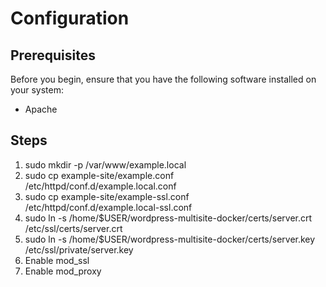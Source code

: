 # Configuration

## Prerequisites

Before you begin, ensure that you have the following software installed on your system:

- Apache

## Steps

1. sudo mkdir -p /var/www/example.local
2. sudo cp example-site/example.conf /etc/httpd/conf.d/example.local.conf
3. sudo cp example-site/example-ssl.conf /etc/httpd/conf.d/example.local-ssl.conf
4. sudo ln -s /home/$USER/wordpress-multisite-docker/certs/server.crt /etc/ssl/certs/server.crt
5. sudo ln -s /home/$USER/wordpress-multisite-docker/certs/server.key /etc/ssl/private/server.key
6. Enable mod_ssl
7. Enable mod_proxy
